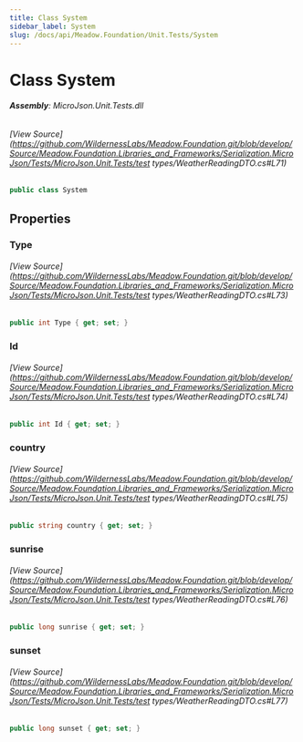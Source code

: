 ```yaml
---
title: Class System
sidebar_label: System
slug: /docs/api/Meadow.Foundation/Unit.Tests/System
---
```

# Class System


###### **Assembly**: MicroJson.Unit.Tests.dll
###### [View Source](https://github.com/WildernessLabs/Meadow.Foundation.git/blob/develop/Source/Meadow.Foundation.Libraries_and_Frameworks/Serialization.MicroJson/Tests/MicroJson.Unit.Tests/test types/WeatherReadingDTO.cs#L71)
```csharp title="Declaration"
public class System
```
## Properties
### Type

###### [View Source](https://github.com/WildernessLabs/Meadow.Foundation.git/blob/develop/Source/Meadow.Foundation.Libraries_and_Frameworks/Serialization.MicroJson/Tests/MicroJson.Unit.Tests/test types/WeatherReadingDTO.cs#L73)
```csharp title="Declaration"
public int Type { get; set; }
```
### Id

###### [View Source](https://github.com/WildernessLabs/Meadow.Foundation.git/blob/develop/Source/Meadow.Foundation.Libraries_and_Frameworks/Serialization.MicroJson/Tests/MicroJson.Unit.Tests/test types/WeatherReadingDTO.cs#L74)
```csharp title="Declaration"
public int Id { get; set; }
```
### country

###### [View Source](https://github.com/WildernessLabs/Meadow.Foundation.git/blob/develop/Source/Meadow.Foundation.Libraries_and_Frameworks/Serialization.MicroJson/Tests/MicroJson.Unit.Tests/test types/WeatherReadingDTO.cs#L75)
```csharp title="Declaration"
public string country { get; set; }
```
### sunrise

###### [View Source](https://github.com/WildernessLabs/Meadow.Foundation.git/blob/develop/Source/Meadow.Foundation.Libraries_and_Frameworks/Serialization.MicroJson/Tests/MicroJson.Unit.Tests/test types/WeatherReadingDTO.cs#L76)
```csharp title="Declaration"
public long sunrise { get; set; }
```
### sunset

###### [View Source](https://github.com/WildernessLabs/Meadow.Foundation.git/blob/develop/Source/Meadow.Foundation.Libraries_and_Frameworks/Serialization.MicroJson/Tests/MicroJson.Unit.Tests/test types/WeatherReadingDTO.cs#L77)
```csharp title="Declaration"
public long sunset { get; set; }
```
